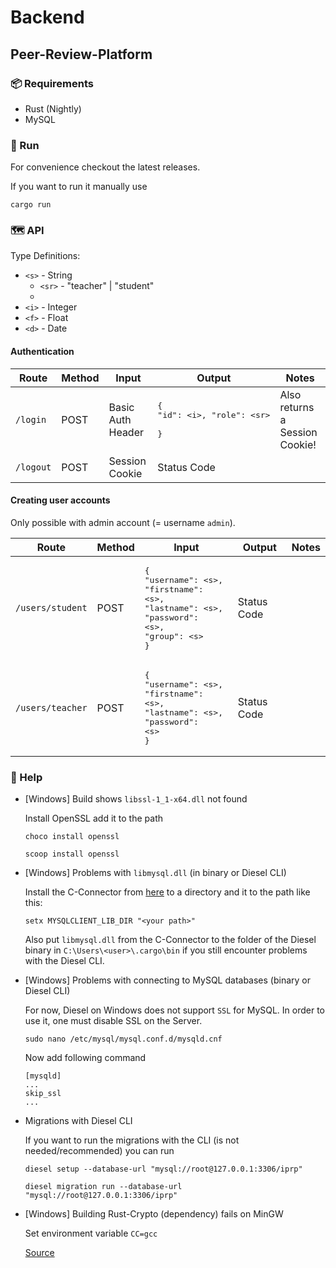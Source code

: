 # Backend

## Peer-Review-Platform

### 📦 Requirements 

* Rust (Nightly)
* MySQL

### :rocket: Run

For convenience checkout the latest releases.

If you want to run it manually use 

```
cargo run
```

### 🗺️ API

Type Definitions:

* `<s>` - String
  * `<sr>` - "teacher" | "student"
  * 
* `<i>` - Integer
* `<f>` - Float
* `<d>` - Date

#### Authentication

| Route    | Method | Input             | Output | Notes |
| -------- | ------ | ----------------- | ------ | ----- |
| `/login` | POST | Basic Auth Header | <pre lang=json>{<br />"id": \<i>,  "role": \<sr> <br />}</pre> | Also returns a Session Cookie! |
| `/logout` | POST | Session Cookie | Status Code | |



#### Creating user accounts

Only possible with admin account (= username `admin`).

| Route            | Method | Input                                                        | Output      | Notes |
| ---------------- | ------ | ------------------------------------------------------------ | ----------- | ----- |
| `/users/student` | POST   | <pre lang=json>{<br />"username": \<s>, <br />"firstname": \<s>,<br />"lastname": \<s>,<br />"password": \<s>,<br />"group": \<s><br />}</pre> | Status Code |       |
| `/users/teacher` | POST   | <pre lang=json>{<br />"username": \<s>, <br />"firstname": \<s>,<br />"lastname": \<s>,<br />"password": \<s><br />}</pre> | Status Code |       |

#### 



### 📖 Help

* [Windows] Build shows `libssl-1_1-x64.dll` not found

  Install OpenSSL add it to the path

  ```
  choco install openssl
  ```

  ```
  scoop install openssl
  ```

  

* [Windows] Problems with `libmysql.dll` (in binary or Diesel CLI)

  Install the C-Connector from [here](https://downloads.mysql.com/archives/c-c/) to a directory and it to the path like this:

  ```
  setx MYSQLCLIENT_LIB_DIR "<your path>"	
  ```

  Also put `libmysql.dll` from the C-Connector to the folder of the Diesel binary in `C:\Users\<user>\.cargo\bin` if you still encounter problems with the Diesel CLI.

  

* [Windows] Problems with connecting to MySQL databases (binary or Diesel CLI)

  For now, Diesel on Windows does not support `SSL` for MySQL. In order to use it, one must disable SSL on the Server.

  ```
  sudo nano /etc/mysql/mysql.conf.d/mysqld.cnf
  ```

  Now add following command

  ```
  [mysqld]
  ...
  skip_ssl
  ...
  ```

  

* Migrations with Diesel CLI

  If you want to run the migrations with the CLI (is not needed/recommended) you can run

  ```
  diesel setup --database-url "mysql://root@127.0.0.1:3306/iprp"
  ```

  ```
  diesel migration run --database-url "mysql://root@127.0.0.1:3306/iprp"
  ```

  

* [Windows] Building Rust-Crypto (dependency) fails on MinGW

  Set environment variable `CC=gcc`

  [Source](https://github.com/DaGenix/rust-crypto/issues/369)